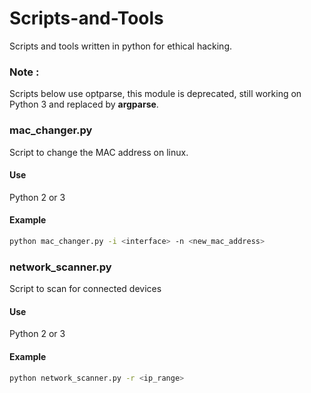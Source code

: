 # Scripts-and-Tools
Scripts and tools written in python for ethical hacking.

### Note :
Scripts below use optparse, this module is deprecated, still working on Python 3 and replaced by **argparse**.

### mac_changer.py
Script to change the MAC address on linux.

#### Use
Python 2 or 3

#### Example
```Bash
python mac_changer.py -i <interface> -n <new_mac_address>
```
### network_scanner.py
Script to scan for connected devices

#### Use
Python 2 or 3

#### Example
```Bash
python network_scanner.py -r <ip_range>
```
